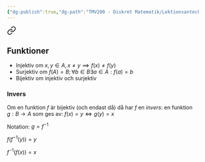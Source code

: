 ```yaml
---
{"dg-publish":true,"dg-path":"TMV200 - Diskret Matematik/Lektionsanteckningar/Samlingar/Funktioner.md","permalink":"/TMV200 - Diskret Matematik/Lektionsanteckningar/Samlingar/Funktioner/"}
---
```



<div class="transclusion internal-embed is-loaded"><a class="markdown-embed-link" href="/tmv-200-diskret-matematik/lektionsanteckningar/2024-09-11/#funktioner" aria-label="Open link"><svg xmlns="http://www.w3.org/2000/svg" width="24" height="24" viewBox="0 0 24 24" fill="none" stroke="currentColor" stroke-width="2" stroke-linecap="round" stroke-linejoin="round" class="svg-icon lucide-link"><path d="M10 13a5 5 0 0 0 7.54.54l3-3a5 5 0 0 0-7.07-7.07l-1.72 1.71"></path><path d="M14 11a5 5 0 0 0-7.54-.54l-3 3a5 5 0 0 0 7.07 7.07l1.71-1.71"></path></svg></a><div class="markdown-embed">



## Funktioner

- Injektiv om $x,y\in A,x\neq y\implies f(x)\neq f(y)$
- Surjektiv om $f(A)=B;\forall b\in B\exists a\in A:f(a)=b$
- Bijektiv om injektiv och surjektiv

### Invers

Om en funktion $f$ är bijektiv (och endast då) då har $f$ en *invers*: en funktion $g:B\rightarrow A$ som ges av: $f(x)=y\iff g(y)=x$

Notation: $g=f^{-1}$

$f(f^{-1}(y))=y$

$f^{-1}(f(x))=x$


</div></div>
